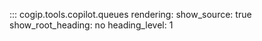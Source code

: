 ::: cogip.tools.copilot.queues
    rendering:
      show_source: true
      show_root_heading: no
      heading_level: 1
